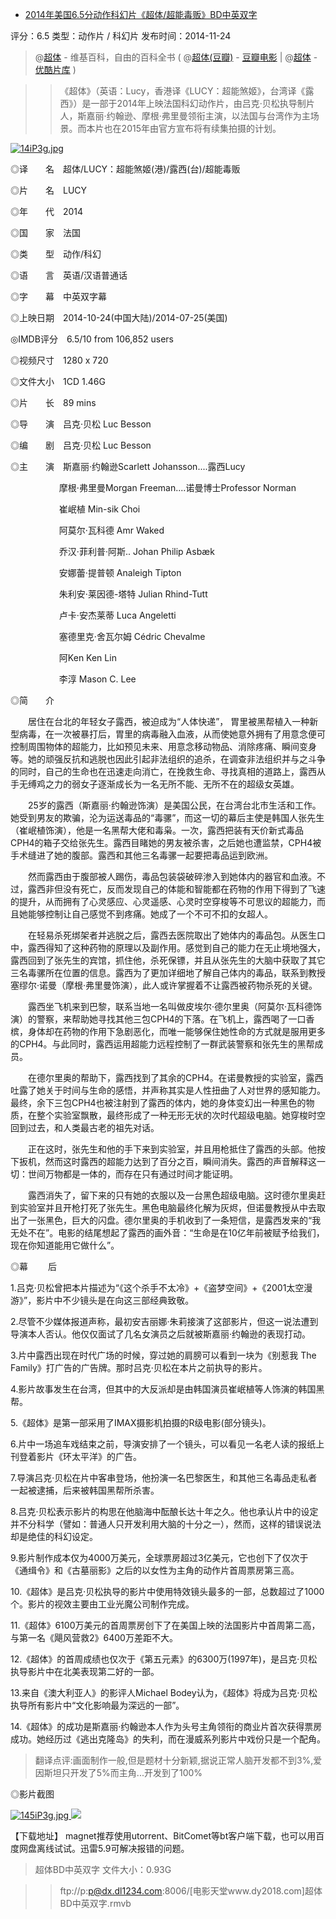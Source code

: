- [2014年美国6.5分动作科幻片《超体/超能毒贩》BD中英双字](https://www.dy2018.com/i/94128.html)

评分：6.5 类型：动作片 / 科幻片 发布时间：2014-11-24


>  @[超体](https://zh.wikipedia.org/wiki/露西_(電影)) - 维基百科，自由的百科全书  ( @[超体(豆瓣)](https://movie.douban.com/subject/24404677/) - [豆瓣电影](https://movie.douban.com/) | @[超体](https://list.youku.com/show/id_za10fbed45bbc11e38b3f.html) - [优酷片库](https://list.youku.com/) )

>> 《超体》（英语：Lucy，香港译《LUCY：超能煞姬》，台湾译《露西》）是一部于2014年上映法国科幻动作片，由吕克·贝松执导制片人，斯嘉丽·约翰逊、摩根·弗里曼领衔主演，以法国与台湾作为主场景。而本片也在2015年由官方宣布将有续集拍摄的计划。
 
 <a href="https://www.dy2018.com/i/94128.html">
<img src="https://camo.githubusercontent.com/63ecb52f7cfaea5965ee648de6e94c7dc98efe45/68747470733a2f2f696d67332e646f7562616e696f2e636f6d2f766965772f70686f746f2f735f726174696f5f706f737465722f7075626c69632f70323230313930393238342e77656270" border="0" alt="14iP3g.jpg" title="2014年美国6.5分动作科幻片《超体/超能毒贩》BD中英双字_电影天堂"></a>

 
◎译　　名　超体/LUCY：超能煞姬(港)/露西(台)/超能毒贩

◎片　　名　LUCY

◎年　　代　2014

◎国　　家　法国

◎类　　型　动作/科幻

◎语　　言　英语/汉语普通话

◎字　　幕　中英双字幕

◎上映日期　2014-10-24(中国大陆)/2014-07-25(美国)

◎IMDB评分　6.5/10 from 106,852 users  

◎视频尺寸　1280 x 720

◎文件大小　1CD 1.46G

◎片　　长　89 mins

◎导　　演　吕克·贝松 Luc Besson

◎编　　剧　吕克·贝松 Luc Besson

◎主　　演　斯嘉丽·约翰逊Scarlett Johansson....露西Lucy

　　 　　　 摩根·弗里曼Morgan Freeman....诺曼博士Professor Norman

　　 　　　 崔岷植 Min-sik Choi

　　 　　　 阿莫尔·瓦科德 Amr Waked

　　 　　　 乔汉·菲利普·阿斯.. Johan Philip Asbæk

　　 　　　 安娜蕾·提普顿 Analeigh Tipton

　　 　　　 朱利安·莱因德-塔特 Julian Rhind-Tutt

　　 　　　 卢卡·安杰莱蒂 Luca Angeletti

　　 　　　 塞德里克·舍瓦尔姆 Cédric Chevalme

　　 　　　 阿Ken Ken Lin

　　 　　　 李淳 Mason C. Lee
 

◎简　　介

 

　　居住在台北的年轻女子露西，被迫成为“人体快递”， 胃里被黑帮植入一种新型病毒，在一次被暴打后，胃里的病毒融入血液，从而使她意外拥有了用意念便可控制周围物体的超能力，比如预见未来、用意念移动物品、消除疼痛、瞬间变身等。她的顽强反抗和逃脱也因此引起非法组织的追杀，在调查非法组织并与之斗争的同时，自己的生命也在迅速走向消亡，在挽救生命、寻找真相的道路上，露西从手无缚鸡之力的弱女子逐渐成长为一名无所不能、无所不在的超级女英雄。

　　25岁的露西（斯嘉丽·约翰逊饰演）是美国公民，在台湾台北市生活和工作。她受到男友的欺骗，沦为运送毒品的“毒骡”，而这一切的幕后主使是韩国人张先生（崔岷植饰演），他是一名黑帮大佬和毒枭。一次，露西把装有天价新式毒品CPH4的箱子交给张先生。露西目睹她的男友被杀害，之后她也遭监禁，CPH4被手术缝进了她的腹部。露西和其他三名毒骡一起要把毒品运到欧洲。

　　然而露西由于腹部被人踢伤，毒品包装袋破碎渗入到她体内的器官和血液。不过，露西非但没有死亡，反而发现自己的体能和智能都在药物的作用下得到了飞速的提升，从而拥有了心灵感应、心灵遥感、心灵时空穿梭等不可思议的超能力，而且她能够控制让自己感觉不到疼痛。她成了一个不可不扣的女超人。

　　在轻易杀死绑架者并逃脱之后，露西去医院取出了她体内的毒品包。从医生口中，露西得知了这种药物的原理以及副作用。感觉到自己的能力在无止境地强大，露西回到了张先生的宾馆，抓住他，杀死保镖，并且从张先生的大脑中获取了其它三名毒骡所在位置的信息。露西为了更加详细地了解自己体内的毒品，联系到教授塞缪尔·诺曼（摩根·弗里曼饰演），此人或许掌握着不让露西被药物杀死的关键。

　　露西坐飞机来到巴黎，联系当地一名叫做皮埃尔·德尔里奥（阿莫尔·瓦科德饰演）的警察，来帮助她寻找其他三包CPH4的下落。在飞机上，露西喝了一口香槟，身体却在药物的作用下急剧恶化，而唯一能够保住她性命的方式就是服用更多的CPH4。与此同时，露西运用超能力远程控制了一群武装警察和张先生的黑帮成员。

　　在德尔里奥的帮助下，露西找到了其余的CPH4。在诺曼教授的实验室，露西吐露了她关于时间与生命的感悟，并声称其实是人性扭曲了人对世界的感知能力。最终，余下三包CPH4也被注射到了露西的体内，她的身体变幻出一种黑色的物质，在整个实验室飘散，最终形成了一种无形无状的次时代超级电脑。她穿梭时空回到过去，和人类最古老的祖先对话。

　　正在这时，张先生和他的手下来到实验室，并且用枪抵住了露西的头部。他按下扳机，然而这时露西的超能力达到了百分之百，瞬间消失。露西的声音解释这一切：世间万物都是一体的，而存在只有通过时间才能证明。

　　露西消失了，留下来的只有她的衣服以及一台黑色超级电脑。这时德尔里奥赶到实验室并且开枪打死了张先生。黑色电脑最终化解为灰烬，但诺曼教授从中去取出了一张黑色，巨大的闪盘。德尔里奥的手机收到了一条短信，是露西发来的“我无处不在”。电影的结尾想起了露西的画外音：“生命是在10亿年前被赋予给我们，现在你知道能用它做什么”。

 

◎幕 　　后

 

1.吕克·贝松曾把本片描述为“《这个杀手不太冷》+《盗梦空间》+《2001太空漫游》”，影片中不少镜头是在向这三部经典致敬。

 

2.尽管不少媒体报道声称，最初安吉丽娜·朱莉接演了这部影片，但这一说法遭到导演本人否认。他仅仅面试了几名女演员之后就被斯嘉丽·约翰逊的表现打动。

 

3.片中露西出现在时代广场的时候，穿过她的肩膀可以看到一块为《别惹我 The Family》打广告的广告牌。那时吕克·贝松在本片之前执导的影片。

 

4.影片故事发生在台湾，但其中的大反派却是由韩国演员崔岷植等人饰演的韩国黑帮。

 

5.《超体》是第一部采用了IMAX摄影机拍摄的R级电影(部分镜头)。

 

6.片中一场追车戏结束之前，导演安排了一个镜头，可以看见一名老人读的报纸上刊登着影片《环太平洋》的广告。

 

7.导演吕克·贝松在片中客串登场，他扮演一名巴黎医生，和其他三名毒品走私者一起被逮捕，后来被韩国黑帮所杀害。

 

8.吕克·贝松表示影片的构思在他脑海中酝酿长达十年之久。他也承认片中的设定并不分科学（譬如：普通人只开发利用大脑的十分之一），然而，这样的错误说法却是绝佳的科幻设定。

 

9.影片制作成本仅为4000万美元，全球票房超过3亿美元，它也创下了仅次于《通缉令》和《古墓丽影》之后的以女性为主角的动作片首周票房第三高。

 

10.《超体》是吕克·贝松执导的影片中使用特效镜头最多的一部，总数超过了1000个。影片的视效主要由工业光魔公司制作完成。

 

11.《超体》6100万美元的首周票房创下了在美国上映的法国影片中首周第二高，与第一名《飓风营救2》6400万差距不大。

 

12.《超体》的首周成绩也仅次于《第五元素》的6300万(1997年)，是吕克·贝松执导影片中在北美表现第二好的一部。

 

13.来自《澳大利亚人》的影评人Michael Bodey认为，《超体》将成为吕克·贝松执导所有影片中“文化影响最为深远的一部”。

 

14.《超体》的成功是斯嘉丽·约翰逊本人作为头号主角领衔的商业片首次获得票房成功。她经历过《逃出克隆岛》的失利，而在漫威系列影片中戏份只是一个配角。

  
> 翻译点评:画面制作一般,但是题材十分新颖,据说正常人脑开发都不到3%,爱因斯坦只开发了5%而主角...开发到了100%

◎影片截图

  <a href="https://www.dy2018.com/i/94128.html">
<img src="https://camo.githubusercontent.com/5945a9901a6bb978bd867c943a0d44ad588f276a/68747470733a2f2f696d67332e646f7562616e696f2e636f6d2f766965772f70686f746f2f737178732f7075626c69632f70323139313135333534352e77656270" border="0" alt="145iP3g.jpg" title="2014年美国6.5分动作科幻片《超体/超能毒贩》BD中英双字_电影天堂">
<img src="https://camo.githubusercontent.com/959ab93d3bb5a14fbcd018cb35d18cfc43f65ada/68747470733a2f2f696d67332e646f7562616e696f2e636f6d2f766965772f70686f746f2f737178732f7075626c69632f70323139343532373933332e77656270">
</a>

【下载地址】 magnet推荐使用utorrent、BitComet等bt客户端下载，也可以用百度网盘离线试试。迅雷5.9可解决报错的问题。

 
> 超体BD中英双字 文件大小：0.93G 

>> ftp://p:p@dx.dl1234.com:8006/[电影天堂www.dy2018.com]超体BD中英双字.rmvb
